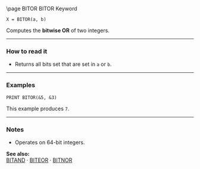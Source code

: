 \page BITOR BITOR Keyword
```basic
X = BITOR(a, b)
```

Computes the **bitwise OR** of two integers.

---

### How to read it
- Returns all bits set that are set in `a` or `b`.

---

### Examples
```basic
PRINT BITOR(&5, &3)
```

This example produces `7`.

---

### Notes
- Operates on 64-bit integers.

**See also:**  
[BITAND](https://github.com/brainboxdotcc/retro-rocket/wiki/BITAND) · [BITEOR](https://github.com/brainboxdotcc/retro-rocket/wiki/BITEOR) · [BITNOR](https://github.com/brainboxdotcc/retro-rocket/wiki/BITNOR)